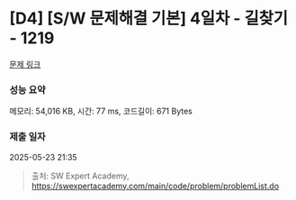 # [D4] [S/W 문제해결 기본] 4일차 - 길찾기 - 1219 

[문제 링크](https://swexpertacademy.com/main/code/problem/problemDetail.do?contestProbId=AV14geLqABQCFAYD) 

### 성능 요약

메모리: 54,016 KB, 시간: 77 ms, 코드길이: 671 Bytes

### 제출 일자

2025-05-23 21:35



> 출처: SW Expert Academy, https://swexpertacademy.com/main/code/problem/problemList.do